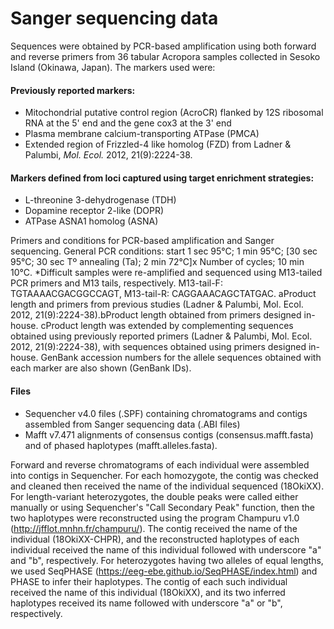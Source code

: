 # <b>Sanger sequencing data</b>

Sequences were obtained by PCR-based amplification using both forward and reverse primers from 36 tabular Acropora samples collected in Sesoko Island (Okinawa, Japan). The markers used were:

#### Previously reported markers:
+ Mitochondrial putative control region (AcroCR) flanked by 12S ribosomal RNA at the 5' end and the gene cox3 at the 3' end
+ Plasma membrane calcium-transporting ATPase (PMCA)
+ Extended region of Frizzled-4 like homolog (FZD) from Ladner & Palumbi, <i>Mol. Ecol.</i> 2012, 21(9):2224-38.

#### Markers defined from loci captured using target enrichment strategies:
+ L-threonine 3-dehydrogenase (TDH)
+ Dopamine receptor 2-like (DOPR)
+ ATPase ASNA1 homolog (ASNA)

Primers and conditions for PCR-based amplification and Sanger sequencing. General PCR conditions: start 1 sec 95°C; 1 min 95°C; [30 sec 95°C; 30 sec Tº annealing (Ta); 2 min 72°C]x Number of cycles; 10 min 10°C. *Difficult samples were re-amplified and sequenced using M13-tailed PCR primers and M13 tails, respectively. M13-tail-F: TGTAAAACGACGGCCAGT, M13-tail-R: CAGGAAACAGCTATGAC. aProduct length and primers from previous studies (Ladner & Palumbi, Mol. Ecol. 2012, 21(9):2224-38).bProduct length obtained from primers designed in-house. cProduct length was extended by complementing sequences obtained using previously reported primers (Ladner & Palumbi, Mol. Ecol. 2012, 21(9):2224-38), with sequences obtained using primers designed in-house. GenBank accession numbers for the allele sequences obtained with each marker are also shown (GenBank IDs).

#### Files
+ Sequencher v4.0 files (.SPF) containing chromatograms and contigs assembled from Sanger sequencing data (.ABI files)
+ Mafft v7.471 alignments of consensus contigs (consensus.mafft.fasta) and of phased haplotypes (mafft.alleles.fasta).

Forward and reverse chromatograms of each individual were assembled into contigs in Sequencher. For each homozygote, the contig was checked and cleaned then received the name of the individual sequenced (18OkiXX). For length-variant heterozygotes, the double peaks were called either manually or using Sequencher's "Call Secondary Peak" function, then the two haplotypes were reconstructed using the program Champuru v1.0 (http://jfflot.mnhn.fr/champuru/). The contig received the name of the individual (18OkiXX-CHPR), and the reconstructed haplotypes of each individual received the name of this individual followed with underscore "a" and "b", respectively. For heterozygotes having two alleles of equal lengths, we used SeqPHASE (https://eeg-ebe.github.io/SeqPHASE/index.html) and PHASE to infer their haplotypes. The contig of each such individual received the name of this individual (18OkiXX), and its two inferred haplotypes received its name followed with underscore "a" or "b", respectively.

